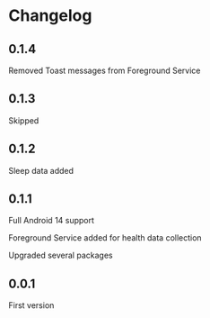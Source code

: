 # Changelog

## 0.1.4

Removed Toast messages from Foreground Service

## 0.1.3

Skipped 

## 0.1.2

Sleep data added

## 0.1.1

Full Android 14 support

Foreground Service added for health data collection

Upgraded several packages

## 0.0.1

First version
